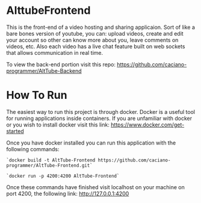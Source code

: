 # AlttubeFrontend
 This is the front-end of a video hosting and sharing applicaion. Sort of like a bare bones version of youtube, you can: upload videos, create and edit your account so other can know more about you, leave comments on videos, etc. Also each video has a live chat feature built on web sockets that allows communication in real time.
 
 To view the back-end portion visit this repo:
  https://github.com/caciano-programmer/AltTube-Backend
 
 # How To Run
  The easiest way to run this project is through docker. Docker is a useful tool for running applications inside containers.
  If you are unfamiliar with docker or you wish to install docker visit this link: https://www.docker.com/get-started
  
  Once you have docker installed you can run this application with the following commands:  
  
    `docker build -t AltTube-Frontend https://github.com/caciano-programmer/AltTube-Frontend.git`  
    
    `docker run -p 4200:4200 AltTube-Frontend`  
    
  
  Once these commands have finished visit localhost on your machine on port 4200, the following link: http://127.0.0.1:4200
